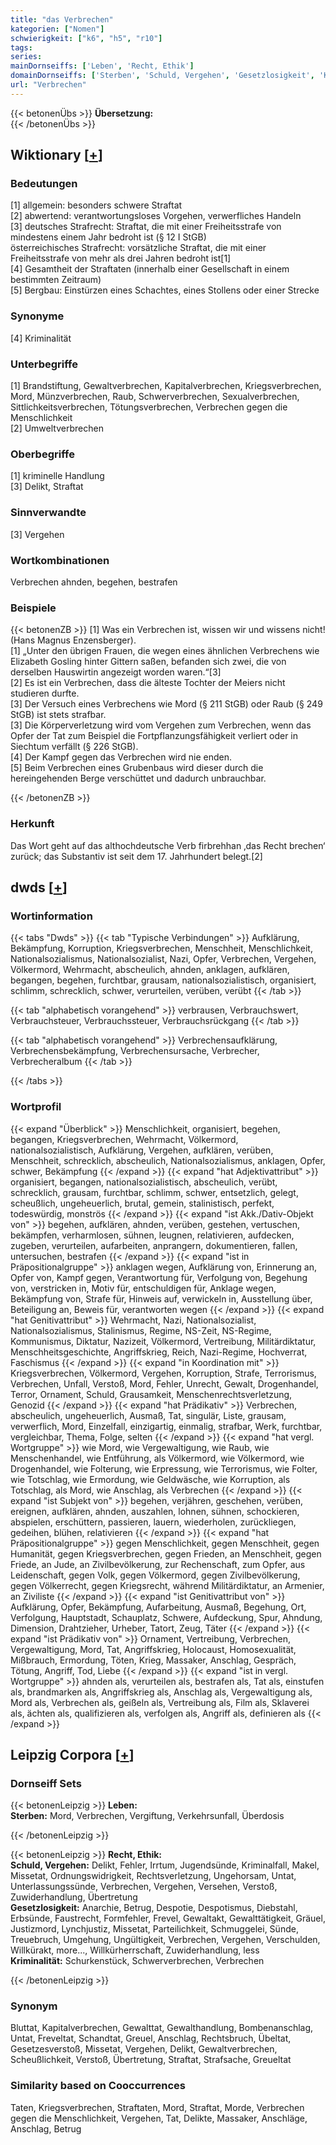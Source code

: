 ```yaml
---
title: "das Verbrechen"
kategorien: ["Nomen"]
schwierigkeit: ["k6", "h5", "r10"]
tags:
series:
mainDornseiffs: ['Leben', 'Recht, Ethik']
domainDornseiffs: ['Sterben', 'Schuld, Vergehen', 'Gesetzlosigkeit', 'Kriminalität']
url: "Verbrechen"
---
```


{{< betonenÜbs >}}
**Übersetzung:**  
{{< /betonenÜbs >}}

## Wiktionary [[+](https://de.wiktionary.org/wiki/Verbrechen)]

### Bedeutungen
[1] allgemein: besonders schwere Straftat  
[2] abwertend: verantwortungsloses Vorgehen, verwerfliches Handeln  
[3] deutsches Strafrecht: Straftat, die mit einer Freiheitsstrafe von mindestens einem Jahr bedroht ist (§ 12 I StGB)  
österreichisches Strafrecht: vorsätzliche Straftat, die mit einer Freiheitsstrafe von mehr als drei Jahren bedroht ist[1]  
[4] Gesamtheit der Straftaten (innerhalb einer Gesellschaft in einem bestimmten Zeitraum)  
[5] Bergbau: Einstürzen eines Schachtes, eines Stollens oder einer Strecke  

### Synonyme
[4] Kriminalität  

### Unterbegriffe
[1] Brandstiftung, Gewaltverbrechen, Kapitalverbrechen, Kriegsverbrechen, Mord, Münzverbrechen, Raub, Schwerverbrechen, Sexualverbrechen, Sittlichkeitsverbrechen, Tötungsverbrechen, Verbrechen gegen die Menschlichkeit  
[2] Umweltverbrechen  

### Oberbegriffe
[1] kriminelle Handlung  
[3] Delikt, Straftat  

### Sinnverwandte
[3] Vergehen  

### Wortkombinationen
Verbrechen ahnden, begehen, bestrafen  

### Beispiele
{{< betonenZB >}}
[1] Was ein Verbrechen ist, wissen wir und wissens nicht! (Hans Magnus Enzensberger).  
[1] „Unter den übrigen Frauen, die wegen eines ähnlichen Verbrechens wie Elizabeth Gosling hinter Gittern saßen, befanden sich zwei, die von derselben Hauswirtin angezeigt worden waren.“[3]  
[2] Es ist ein Verbrechen, dass die älteste Tochter der Meiers nicht studieren durfte.  
[3] Der Versuch eines Verbrechens wie Mord (§ 211 StGB) oder Raub (§ 249 StGB) ist stets strafbar.  
[3] Die Körperverletzung wird vom Vergehen zum Verbrechen, wenn das Opfer der Tat zum Beispiel die Fortpflanzungsfähigkeit verliert oder in Siechtum verfällt (§ 226 StGB).  
[4] Der Kampf gegen das Verbrechen wird nie enden.  
[5] Beim Verbrechen eines Grubenbaus wird dieser durch die hereingehenden Berge verschüttet und dadurch unbrauchbar.  

{{< /betonenZB >}}
### Herkunft
Das Wort geht auf das althochdeutsche Verb firbrehhan ‚das Recht brechen‘ zurück; das Substantiv ist seit dem 17. Jahrhundert belegt.[2]  



## dwds [[+](https://www.dwds.de/wb/Verbrechen)]

### Wortinformation
{{< tabs "Dwds" >}}
{{< tab "Typische Verbindungen" >}}
Aufklärung, Bekämpfung, Korruption, Kriegsverbrechen, Menschheit, Menschlichkeit, Nationalsozialismus, Nationalsozialist, Nazi, Opfer, Verbrechen, Vergehen, Völkermord, Wehrmacht, abscheulich, ahnden, anklagen, aufklären, begangen, begehen, furchtbar, grausam, nationalsozialistisch, organisiert, schlimm, schrecklich, schwer, verurteilen, verüben, verübt
{{< /tab >}}

{{< tab "alphabetisch vorangehend" >}}
verbrausen, Verbrauchswert, Verbrauchsteuer, Verbrauchssteuer, Verbrauchsrückgang
{{< /tab >}}

{{< tab "alphabetisch vorangehend" >}}
Verbrechensaufklärung, Verbrechensbekämpfung, Verbrechensursache, Verbrecher, Verbrecheralbum
{{< /tab >}}

{{< /tabs >}}

### Wortprofil
{{< expand "Überblick" >}} Menschlichkeit, organisiert, begehen, begangen, Kriegsverbrechen, Wehrmacht, Völkermord, nationalsozialistisch, Aufklärung, Vergehen, aufklären, verüben, Menschheit, schrecklich, abscheulich, Nationalsozialismus, anklagen, Opfer, schwer, Bekämpfung {{< /expand >}}
{{< expand "hat Adjektivattribut" >}} organisiert, begangen, nationalsozialistisch, abscheulich, verübt, schrecklich, grausam, furchtbar, schlimm, schwer, entsetzlich, gelegt, scheußlich, ungeheuerlich, brutal, gemein, stalinistisch, perfekt, todeswürdig, monströs {{< /expand >}}
{{< expand "ist Akk./Dativ-Objekt von" >}} begehen, aufklären, ahnden, verüben, gestehen, vertuschen, bekämpfen, verharmlosen, sühnen, leugnen, relativieren, aufdecken, zugeben, verurteilen, aufarbeiten, anprangern, dokumentieren, fallen, untersuchen, bestrafen {{< /expand >}}
{{< expand "ist in Präpositionalgruppe" >}} anklagen wegen, Aufklärung von, Erinnerung an, Opfer von, Kampf gegen, Verantwortung für, Verfolgung von, Begehung von, verstricken in, Motiv für, entschuldigen für, Anklage wegen, Bekämpfung von, Strafe für, Hinweis auf, verwickeln in, Ausstellung über, Beteiligung an, Beweis für, verantworten wegen {{< /expand >}}
{{< expand "hat Genitivattribut" >}} Wehrmacht, Nazi, Nationalsozialist, Nationalsozialismus, Stalinismus, Regime, NS-Zeit, NS-Regime, Kommunismus, Diktatur, Nazizeit, Völkermord, Vertreibung, Militärdiktatur, Menschheitsgeschichte, Angriffskrieg, Reich, Nazi-Regime, Hochverrat, Faschismus {{< /expand >}}
{{< expand "in Koordination mit" >}} Kriegsverbrechen, Völkermord, Vergehen, Korruption, Strafe, Terrorismus, Verbrechen, Unfall, Verstoß, Mord, Fehler, Unrecht, Gewalt, Drogenhandel, Terror, Ornament, Schuld, Grausamkeit, Menschenrechtsverletzung, Genozid {{< /expand >}}
{{< expand "hat Prädikativ" >}} Verbrechen, abscheulich, ungeheuerlich, Ausmaß, Tat, singulär, Liste, grausam, verwerflich, Mord, Einzelfall, einzigartig, einmalig, strafbar, Werk, furchtbar, vergleichbar, Thema, Folge, selten {{< /expand >}}
{{< expand "hat vergl. Wortgruppe" >}} wie Mord, wie Vergewaltigung, wie Raub, wie Menschenhandel, wie Entführung, als Völkermord, wie Völkermord, wie Drogenhandel, wie Folterung, wie Erpressung, wie Terrorismus, wie Folter, wie Totschlag, wie Ermordung, wie Geldwäsche, wie Korruption, als Totschlag, als Mord, wie Anschlag, als Verbrechen {{< /expand >}}
{{< expand "ist Subjekt von" >}} begehen, verjähren, geschehen, verüben, ereignen, aufklären, ahnden, auszahlen, lohnen, sühnen, schockieren, abspielen, erschüttern, passieren, lauern, wiederholen, zurückliegen, gedeihen, blühen, relativieren {{< /expand >}}
{{< expand "hat Präpositionalgruppe" >}} gegen Menschlichkeit, gegen Menschheit, gegen Humanität, gegen Kriegsverbrechen, gegen Frieden, an Menschheit, gegen Friede, an Jude, an Zivilbevölkerung, zur Rechenschaft, zum Opfer, aus Leidenschaft, gegen Volk, gegen Völkermord, gegen Zivilbevölkerung, gegen Völkerrecht, gegen Kriegsrecht, während Militärdiktatur, an Armenier, an Ziviliste {{< /expand >}}
{{< expand "ist Genitivattribut von" >}} Aufklärung, Opfer, Bekämpfung, Aufarbeitung, Ausmaß, Begehung, Ort, Verfolgung, Hauptstadt, Schauplatz, Schwere, Aufdeckung, Spur, Ahndung, Dimension, Drahtzieher, Urheber, Tatort, Zeug, Täter {{< /expand >}}
{{< expand "ist Prädikativ von" >}} Ornament, Vertreibung, Verbrechen, Vergewaltigung, Mord, Tat, Angriffskrieg, Holocaust, Homosexualität, Mißbrauch, Ermordung, Töten, Krieg, Massaker, Anschlag, Gespräch, Tötung, Angriff, Tod, Liebe {{< /expand >}}
{{< expand "ist in vergl. Wortgruppe" >}} ahnden als, verurteilen als, bestrafen als, Tat als, einstufen als, brandmarken als, Angriffskrieg als, Anschlag als, Vergewaltigung als, Mord als, Verbrechen als, geißeln als, Vertreibung als, Film als, Sklaverei als, ächten als, qualifizieren als, verfolgen als, Angriff als, definieren als {{< /expand >}}

## Leipzig Corpora [[+](https://corpora.uni-leipzig.de/en/res?word=Verbrechen&corpusId=deu_newscrawl-public_2018)]

### Dornseiff Sets
{{< betonenLeipzig >}}
**Leben:**  
**Sterben:** Mord, Verbrechen, Vergiftung, Verkehrsunfall, Überdosis  

{{< /betonenLeipzig >}}


{{< betonenLeipzig >}}
**Recht, Ethik:**  
**Schuld, Vergehen:** Delikt, Fehler, Irrtum, Jugendsünde, Kriminalfall, Makel, Missetat, Ordnungswidrigkeit, Rechtsverletzung, Ungehorsam, Untat, Unterlassungssünde, Verbrechen, Vergehen, Versehen, Verstoß, Zuwiderhandlung, Übertretung  
**Gesetzlosigkeit:** Anarchie, Betrug, Despotie, Despotismus, Diebstahl, Erbsünde, Faustrecht, Formfehler, Frevel, Gewaltakt, Gewalttätigkeit, Gräuel, Justizmord, Lynchjustiz, Missetat, Parteilichkeit, Schmuggelei, Sünde, Treuebruch, Umgehung, Ungültigkeit, Verbrechen, Vergehen, Verschulden, Willkürakt, more..., Willkürherrschaft, Zuwiderhandlung, less  
**Kriminalität:** Schurkenstück, Schwerverbrechen, Verbrechen  

{{< /betonenLeipzig >}}

### Synonym
Bluttat, Kapitalverbrechen, Gewalttat, Gewalthandlung, Bombenanschlag, Untat, Freveltat, Schandtat, Greuel, Anschlag, Rechtsbruch, Übeltat, Gesetzesverstoß, Missetat, Vergehen, Delikt, Gewaltverbrechen, Scheußlichkeit, Verstoß, Übertretung, Straftat, Strafsache, Greueltat


### Similarity based on Cooccurrences
Taten, Kriegsverbrechen, Straftaten, Mord, Straftat, Morde, Verbrechen gegen die Menschlichkeit, Vergehen, Tat, Delikte, Massaker, Anschläge, Anschlag, Betrug

